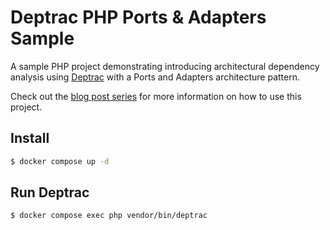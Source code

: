 # Deptrac PHP Ports & Adapters Sample

A sample PHP project demonstrating introducing architectural dependency analysis
using [Deptrac](https://github.com/deptrac/deptrac)
with a Ports and Adapters architecture pattern.

Check out
the [blog post series](https://ruempler.eu) for more information on how to use this project.

## Install

```bash
$ docker compose up -d
```

## Run Deptrac

```bash
$ docker compose exec php vendor/bin/deptrac
```